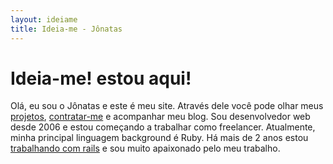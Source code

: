 ```yaml
---
layout: ideiame 
title: Ideia-me - Jônatas
---
```


# Ideia-me! estou aqui! 

Olá, eu sou o Jônatas e este é meu site. Através dele você pode olhar meus [projetos](/portfolio.html), [contratar-me](jonatasdp@gmail.com) e acompanhar meu blog. Sou desenvolvedor web desde 2006 e estou começando a trabalhar como freelancer. Atualmente, minha principal linguagem background é Ruby. Há mais de 2 anos estou [trabalhando com rails][wwr] e sou muito apaixonado pelo meu trabalho. 


[wwr]:http://www.workingwithrails.com/person/9816-j-natas-davi-paganini
